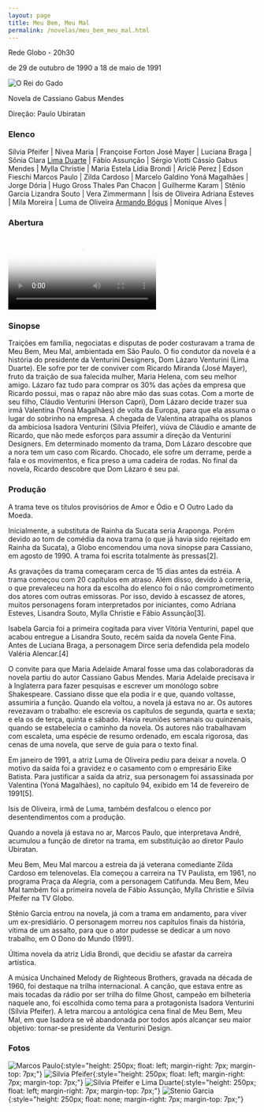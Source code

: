 ```yaml
---
layout: page
title: Meu Bem, Meu Mal
permalink: /novelas/meu_bem_meu_mal.html
---
```


Rede Globo - 20h30

de 29 de outubro de 1990 a 18 de maio de 1991

![O Rei do Gado](/novelas/img/meu_bem_meu_mal_silvia_pfeifer_jose_mayer.jpg)

Novela de Cassiano Gabus Mendes

Direção: Paulo Ubiratan

### Elenco

Sílvia Pfeifer | Nívea Maria | Françoise Forton
José Mayer | Luciana Braga | Sônia Clara
[Lima Duarte](/novelas/lima_duarte.html) | Fábio Assunção | Sérgio Viotti
Cássio Gabus Mendes | Mylla Christie | Maria Estela
Lídia Brondi | Ariclê Perez | Edson Fieschi
Marcos Paulo | Zilda Cardoso | Marcelo Galdino
Yoná Magalhães | Jorge Dória | Hugo Gross
Thales Pan Chacon | Guilherme Karam | Stênio Garcia
Lizandra Souto | Vera Zimmermann | Ísis de Oliveira
Adriana Esteves | Mila Moreira | Luma de Oliveira
[Armando Bógus](/novelas/armando_bogus.html) | Monique Alves | 

### Abertura

<video poster="/novelas/img/meu_bem_meu_mal_abertura.png" id="player" playsinline controls>
    <source src="https://objectstorage.sa-saopaulo-1.oraclecloud.com/n/grwdgud0delr/b/victor3d.com.br/o/novelas%2Fmeu_bem_meu_mal_1990.mp4" type="video/mp4">
</video>

### Sinopse

Traições em família, negociatas e disputas de poder costuravam a trama de Meu Bem, Meu Mal, ambientada em São Paulo. O fio condutor da novela é a história do presidente da Venturini Designers, Dom Lázaro Venturini (Lima Duarte). Ele sofre por ter de conviver com Ricardo Miranda (José Mayer), fruto da traição de sua falecida mulher, Maria Helena, com seu melhor amigo. Lázaro faz tudo para comprar os 30% das ações da empresa que Ricardo possui, mas o rapaz não abre mão das suas cotas. Com a morte de seu filho, Cláudio Venturini (Herson Capri), Dom Lázaro decide trazer sua irmã Valentina (Yoná Magalhães) de volta da Europa, para que ela assuma o lugar do sobrinho na empresa. A chegada de Valentina atrapalha os planos da ambiciosa Isadora Venturini (Sílvia Pfeifer), viúva de Cláudio e amante de Ricardo, que não mede esforços para assumir a direção da Venturini Designers. Em determinado momento da trama, Dom Lázaro descobre que a nora tem um caso com Ricardo. Chocado, ele sofre um derrame, perde a fala e os movimentos, e fica preso a uma cadeira de rodas. No final da novela, Ricardo descobre que Dom Lázaro é seu pai.

### Produção

A trama teve os títulos provisórios de Amor e Ódio e O Outro Lado da Moeda.

Inicialmente, a substituta de Rainha da Sucata seria Araponga. Porém devido ao tom de comédia da nova trama (o que já havia sido rejeitado em Rainha da Sucata), a Globo encomendou uma nova sinopse para Cassiano, em agosto de 1990. A trama foi escrita totalmente às pressas[2].

As gravações da trama começaram cerca de 15 dias antes da estréia. A trama começou com 20 capítulos em atraso. Além disso, devido à correria, o que prevaleceu na hora da escolha do elenco foi o não comprometimento dos atores com outras emissoras. Por isso, devido à escassez de atores, muitos personagens foram interpretados por iniciantes, como Adriana Esteves, Lisandra Souto, Mylla Christie e Fábio Assunção[3].

Isabela Garcia foi a primeira cogitada para viver Vitória Venturini, papel que acabou entregue a Lisandra Souto, recém saída da novela Gente Fina. Antes de Luciana Braga, a personagem Dirce seria defendida pela modelo Valéria Alencar.[4]

O convite para que Maria Adelaide Amaral fosse uma das colaboradoras da novela partiu do autor Cassiano Gabus Mendes. Maria Adelaide precisava ir à Inglaterra para fazer pesquisas e escrever um monólogo sobre Shakespeare. Cassiano disse que ela podia ir e que, quando voltasse, assumiria a função. Quando ela voltou, a novela já estava no ar. Os autores revezavam o trabalho: ele escrevia os capítulos de segunda, quarta e sexta; e ela os de terça, quinta e sábado. Havia reuniões semanais ou quinzenais, quando se estabelecia o caminho da novela. Os autores não trabalhavam com escaleta, uma espécie de resumo ordenado, em escala rigorosa, das cenas de uma novela, que serve de guia para o texto final.

Em janeiro de 1991, a atriz Luma de Oliveira pediu para deixar a novela. O motivo da saída foi a gravidez e o casamento com o empresário Eike Batista. Para justificar a saída da atriz, sua personagem foi assassinada por Valentina (Yoná Magalhães), no capítulo 94, exibido em 14 de fevereiro de 1991[5].

Isis de Oliveira, irmã de Luma, também desfalcou o elenco por desentendimentos com a produção.

Quando a novela já estava no ar, Marcos Paulo, que interpretava André, acumulou a função de diretor na trama, em substituição ao diretor Paulo Ubiratan.

Meu Bem, Meu Mal marcou a estreia da já veterana comediante Zilda Cardoso em telenovelas. Ela começou a carreira na TV Paulista, em 1961, no programa Praça da Alegria, com a personagem Catifunda. Meu Bem, Meu Mal também foi a primeira novela de Fábio Assunção, Mylla Christie e Sílvia Pfeifer na TV Globo.

Stênio Garcia entrou na novela, já com a trama em andamento, para viver um ex-presidiário. O personagem morreu nos capítulos finais da história, vítima de um assalto, para que o ator pudesse se dedicar a um novo trabalho, em O Dono do Mundo (1991).

Última novela da atriz Lídia Brondi, que decidiu se afastar da carreira artística.

A música Unchained Melody de Righteous Brothers, gravada na década de 1960, foi destaque na trilha internacional. A canção, que estava entre as mais tocadas da rádio por ser trilha do filme Ghost, campeão em bilheteria naquele ano, foi escolhida como tema para a protagonista Isadora Venturini (Sílvia Pfeifer). A letra marcou a antológica cena final de Meu Bem, Meu Mal, em que Isadora se vê abandonada por todos após alcançar seu maior objetivo: tornar-se presidente da Venturini Design.

### Fotos

![Marcos Paulo](/novelas/img/meu_bem_meu_mal_marcos_paulo.jpg){:style="height: 250px; float: left; margin-right: 7px; margin-top: 7px;"}
![Silvia Pfeifer](/novelas/img/meu_bem_meu_mal_silvia_pfeifer.jpg){:style="height: 250px; float: left; margin-right: 7px; margin-top: 7px;"}
![Silvia Pfeifer e Lima Duarte](/novelas/img/meu_bem_meu_mal_silvia_pfeifer_lima_duarte.jpg){:style="height: 250px; float: left; margin-right: 7px; margin-top: 7px;"}
![Stenio Garcia](/novelas/img/meu_bem_meu_mal_stenio_garcia.jpg){:style="height: 250px; float: none; margin-right: 7px; margin-top: 7px;"}


